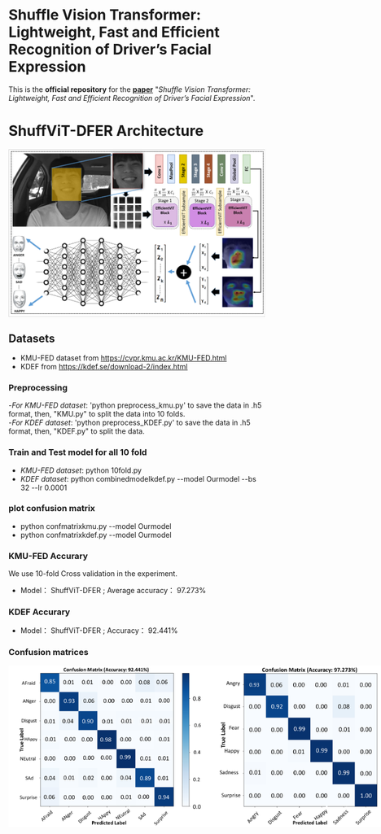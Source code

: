 # Shuffle Vision Transformer: Lightweight, Fast and Efficient Recognition of Driver’s Facial Expression


This is the **official repository** for the [**paper**](https://arxiv.org/abs/) "*Shuffle Vision Transformer: Lightweight, Fast and Efficient Recognition of Driver’s Facial Expression*".

# ShuffViT-DFER Architecture
<div style="display: flex; justify-content: flex-start;">
  <img width=680 src="figures/shuffarch.png"/>
</div>

## Datasets ##
- KMU-FED dataset from https://cvpr.kmu.ac.kr/KMU-FED.html
- KDEF from https://kdef.se/download-2/index.html

### Preprocessing ###
-*For KMU-FED dataset*: 'python preprocess_kmu.py' to save the data in .h5 format, then, "KMU.py" to split the data into 10 folds. <Br/>
-*For KDEF dataset*: 'python preprocess_KDEF.py' to save the data in .h5 format, then, "KDEF.py" to split the data. <Br/>

### Train and Test model for all 10 fold ###
- *KMU-FED dataset*: python 10fold.py
- *KDEF dataset*: python combinedmodelkdef.py --model Ourmodel --bs 32 --lr 0.0001

### plot confusion matrix ###
- python confmatrixkmu.py --model Ourmodel
- python confmatrixkdef.py --model Ourmodel

###  KMU-FED Accurary     ###
We use 10-fold Cross validation in the experiment.
- Model：    ShuffViT-DFER ;       Average accuracy：  97.273%  <Br/>

###  KDEF Accurary     ###
- Model：    ShuffViT-DFER ;       Accuracy：  92.441%  <Br/>

### Confusion matrices ###

<div style="display: flex; justify-content: flex-start;">
  <img width=400 src="figures/ok11.png"/>
  <img width=400 src="figures/ok12.png"/>
</div>

